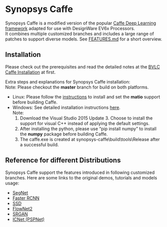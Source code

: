 Synopsys Caffe  
==============  
  
Synopsys Caffe is a modified version of the popular [Caffe Deep Learning framework](http://caffe.berkeleyvision.org/) adapted for use with DesignWare EV6x Processors.  
It combines multiple customized branches and includes a large range of patches to support diverse models. See [FEATURES.md](https://github.com/foss-for-synopsys-dwc-arc-processors/synopsys-caffe/blob/master/FEATURES.md) for a short overview.  
  
Installation  
------------  
Please check out the prerequisites and read the detailed notes at the [BVLC Caffe Installation](http://caffe.berkeleyvision.org/installation.html) at first.  
  
Extra steps and explanations for Synopsys Caffe installation:  
Note: Please checkout the **master** branch for build on both platforms.  
- Linux: Please follow the [instructions](https://github.com/foss-for-synopsys-dwc-arc-processors/synopsys-caffe/commit/10169e55f4d460c52067792d5f36b9113fa9a705#comments) to install and set the **matio** support before building Caffe.  
- Windows: See detailed installation instructions [here](https://github.com/BVLC/caffe/blob/windows/README.md).  
  Note:   
  1. Download the Visual Studio 2015 Update 3. Choose to install the support for visual C++ instead of applying the default settings.
  2. After installing the python, please use “pip install numpy” to install the **numpy** package before building Caffe.
  3. The caffe.exe is created at synopsys-caffe\build\tools\Release after a successful build.
  
Reference for different Distributions  
-------------------------------------  
Synopsys Caffe support the features introduced in following customized branches. Here are some links to the original demos, tutorials and models usage:  
- [SegNet](https://github.com/alexgkendall/caffe-segnet)  
- [Faster RCNN](https://github.com/rbgirshick/py-faster-rcnn)  
- [SSD](https://github.com/weiliu89/caffe/tree/ssd)  
- [FlowNet2](https://github.com/lmb-freiburg/flownet2)  
- [SRGAN](https://github.com/ShenghaiRong/caffe_srgan)  
- [ICNet (PSPNet)](https://github.com/hszhao/ICNet)  

